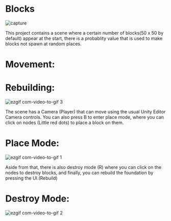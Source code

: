 # Blocks

![capture](https://user-images.githubusercontent.com/20110074/41061914-77e3db5a-69d4-11e8-8d1f-0a3027ff2d44.PNG)

This project contains a scene where a certain number of blocks(50 x 50 by default) appear 
at the start, there is a probablity value that is used to make blocks not spawn at random places.

# Movement:


# Rebuilding:

![ezgif com-video-to-gif 3](https://user-images.githubusercontent.com/20110074/41062494-421be416-69d6-11e8-8aee-99050b8ad175.gif)

The scene has a Camera (Player) that can move using the usual Unity Editor Camera controls. You can also
press B to enter place mode, where you can click on nodes (Little red dots) to place a block on them.

# Place Mode:

![ezgif com-video-to-gif 1](https://user-images.githubusercontent.com/20110074/41062288-b627eefa-69d5-11e8-80f2-c598a21d0b2d.gif)

Aside from that, there is also destroy mode (R) where you can click on the nodes to destroy blocks, and finally, 
you can rebuild the foundation by pressing the UI.(Rebuild)

# Destroy Mode:

![ezgif com-video-to-gif 2](https://user-images.githubusercontent.com/20110074/41062457-2b68ac54-69d6-11e8-9919-2bc45b6baac9.gif)
